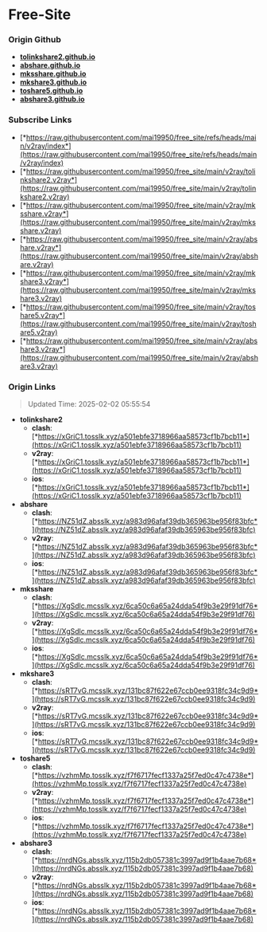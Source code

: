 # Free-Site

### Origin Github

- [**tolinkshare2.github.io**](https://github.com/tolinkshare2/tolinkshare2.github.io)
- [**abshare.github.io**](https://github.com/abshare/abshare.github.io)
- [**mksshare.github.io**](https://github.com/mksshare/mksshare.github.io)
- [**mkshare3.github.io**](https://github.com/mkshare3/mkshare3.github.io)
- [**toshare5.github.io**](https://github.com/toshare5/toshare5.github.io)
- [**abshare3.github.io**](https://github.com/abshare3/abshare3.github.io)

### Subscribe Links

- [*https://raw.githubusercontent.com/mai19950/free_site/refs/heads/main/v2ray/index*](https://raw.githubusercontent.com/mai19950/free_site/refs/heads/main/v2ray/index)
- [*https://raw.githubusercontent.com/mai19950/free_site/main/v2ray/tolinkshare2.v2ray*](https://raw.githubusercontent.com/mai19950/free_site/main/v2ray/tolinkshare2.v2ray)
- [*https://raw.githubusercontent.com/mai19950/free_site/main/v2ray/mksshare.v2ray*](https://raw.githubusercontent.com/mai19950/free_site/main/v2ray/mksshare.v2ray)
- [*https://raw.githubusercontent.com/mai19950/free_site/main/v2ray/abshare.v2ray*](https://raw.githubusercontent.com/mai19950/free_site/main/v2ray/abshare.v2ray)
- [*https://raw.githubusercontent.com/mai19950/free_site/main/v2ray/mkshare3.v2ray*](https://raw.githubusercontent.com/mai19950/free_site/main/v2ray/mkshare3.v2ray)
- [*https://raw.githubusercontent.com/mai19950/free_site/main/v2ray/toshare5.v2ray*](https://raw.githubusercontent.com/mai19950/free_site/main/v2ray/toshare5.v2ray)
- [*https://raw.githubusercontent.com/mai19950/free_site/main/v2ray/abshare3.v2ray*](https://raw.githubusercontent.com/mai19950/free_site/main/v2ray/abshare3.v2ray)

### Origin Links

> Updated Time: 2025-02-02 05:55:54

- **tolinkshare2**
  - **clash**: [*https://xGriC1.tosslk.xyz/a501ebfe3718966aa58573cf1b7bcb11*](https://xGriC1.tosslk.xyz/a501ebfe3718966aa58573cf1b7bcb11)
  - **v2ray**: [*https://xGriC1.tosslk.xyz/a501ebfe3718966aa58573cf1b7bcb11*](https://xGriC1.tosslk.xyz/a501ebfe3718966aa58573cf1b7bcb11)
  - **ios**: [*https://xGriC1.tosslk.xyz/a501ebfe3718966aa58573cf1b7bcb11*](https://xGriC1.tosslk.xyz/a501ebfe3718966aa58573cf1b7bcb11)
- **abshare**
  - **clash**: [*https://NZ51dZ.absslk.xyz/a983d96afaf39db365963be956f83bfc*](https://NZ51dZ.absslk.xyz/a983d96afaf39db365963be956f83bfc)
  - **v2ray**: [*https://NZ51dZ.absslk.xyz/a983d96afaf39db365963be956f83bfc*](https://NZ51dZ.absslk.xyz/a983d96afaf39db365963be956f83bfc)
  - **ios**: [*https://NZ51dZ.absslk.xyz/a983d96afaf39db365963be956f83bfc*](https://NZ51dZ.absslk.xyz/a983d96afaf39db365963be956f83bfc)
- **mksshare**
  - **clash**: [*https://XgSdlc.mcsslk.xyz/6ca50c6a65a24dda54f9b3e29f91df76*](https://XgSdlc.mcsslk.xyz/6ca50c6a65a24dda54f9b3e29f91df76)
  - **v2ray**: [*https://XgSdlc.mcsslk.xyz/6ca50c6a65a24dda54f9b3e29f91df76*](https://XgSdlc.mcsslk.xyz/6ca50c6a65a24dda54f9b3e29f91df76)
  - **ios**: [*https://XgSdlc.mcsslk.xyz/6ca50c6a65a24dda54f9b3e29f91df76*](https://XgSdlc.mcsslk.xyz/6ca50c6a65a24dda54f9b3e29f91df76)
- **mkshare3**
  - **clash**: [*https://sRT7vG.mcsslk.xyz/131bc87f622e67ccb0ee9318fc34c9d9*](https://sRT7vG.mcsslk.xyz/131bc87f622e67ccb0ee9318fc34c9d9)
  - **v2ray**: [*https://sRT7vG.mcsslk.xyz/131bc87f622e67ccb0ee9318fc34c9d9*](https://sRT7vG.mcsslk.xyz/131bc87f622e67ccb0ee9318fc34c9d9)
  - **ios**: [*https://sRT7vG.mcsslk.xyz/131bc87f622e67ccb0ee9318fc34c9d9*](https://sRT7vG.mcsslk.xyz/131bc87f622e67ccb0ee9318fc34c9d9)
- **toshare5**
  - **clash**: [*https://vzhmMp.tosslk.xyz/f7f6717fecf1337a25f7ed0c47c4738e*](https://vzhmMp.tosslk.xyz/f7f6717fecf1337a25f7ed0c47c4738e)
  - **v2ray**: [*https://vzhmMp.tosslk.xyz/f7f6717fecf1337a25f7ed0c47c4738e*](https://vzhmMp.tosslk.xyz/f7f6717fecf1337a25f7ed0c47c4738e)
  - **ios**: [*https://vzhmMp.tosslk.xyz/f7f6717fecf1337a25f7ed0c47c4738e*](https://vzhmMp.tosslk.xyz/f7f6717fecf1337a25f7ed0c47c4738e)
- **abshare3**
  - **clash**: [*https://nrdNGs.absslk.xyz/115b2db057381c3997ad9f1b4aae7b68*](https://nrdNGs.absslk.xyz/115b2db057381c3997ad9f1b4aae7b68)
  - **v2ray**: [*https://nrdNGs.absslk.xyz/115b2db057381c3997ad9f1b4aae7b68*](https://nrdNGs.absslk.xyz/115b2db057381c3997ad9f1b4aae7b68)
  - **ios**: [*https://nrdNGs.absslk.xyz/115b2db057381c3997ad9f1b4aae7b68*](https://nrdNGs.absslk.xyz/115b2db057381c3997ad9f1b4aae7b68)
